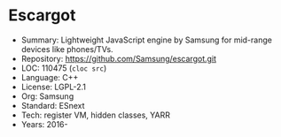# Escargot

* Summary:    Lightweight JavaScript engine by Samsung for mid-range devices like phones/TVs.
* Repository: https://github.com/Samsung/escargot.git
* LOC:        110475 (`cloc src`)
* Language:   C++
* License:    LGPL-2.1
* Org:        Samsung
* Standard:   ESnext
* Tech:       register VM, hidden classes, YARR
* Years:      2016-
